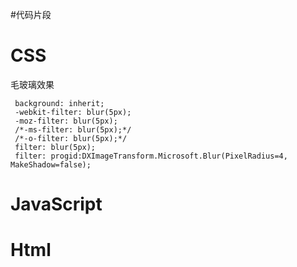 #代码片段

# CSS
毛玻璃效果
```
 background: inherit;
 -webkit-filter: blur(5px);
 -moz-filter: blur(5px);
 /*-ms-filter: blur(5px);*/
 /*-o-filter: blur(5px);*/
 filter: blur(5px);
 filter: progid:DXImageTransform.Microsoft.Blur(PixelRadius=4, MakeShadow=false);
```

# JavaScript

# Html
